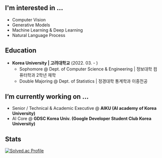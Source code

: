 ## I'm interested in ...
- Computer Vision
- Generative Models
- Machine Learning & Deep Learning
- Natural Language Process


## Education
* **Korea University | 고려대학교** (2022. 03. - )
  * Sophomore @ Dept. of Computer Science & Engineering | 정보대학 컴퓨터학과 2학년 재학
  * Double Majoring @ Dept. of Statistics | 정경대학 통계학과 이중전공
 
## I’m currently working on ...
* Senior / Technical \& Academic Executive @ **AIKU (AI academy of Korea University)**
* AI Core @ **GDSC Korea Univ. (Google Developer Student Club Korea University)**

## Stats
 [![Solved.ac Profile](http://mazassumnida.wtf/api/v2/generate_badge?boj=jsh0423)](https://solved.ac/jsh0423/)

